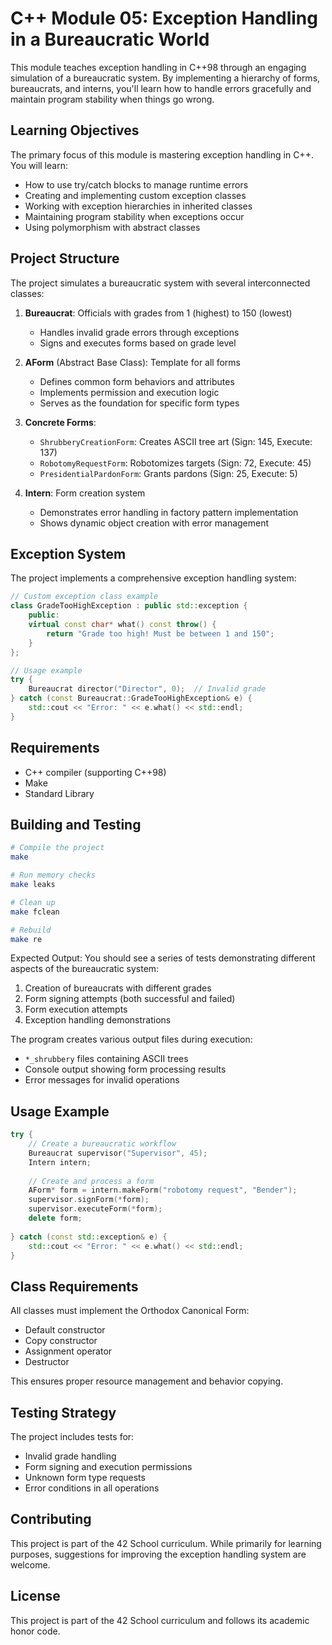 # C++ Module 05: Exception Handling in a Bureaucratic World

This module teaches exception handling in C++98 through an engaging simulation of a bureaucratic system. By implementing a hierarchy of forms, bureaucrats, and interns, you'll learn how to handle errors gracefully and maintain program stability when things go wrong.

## Learning Objectives

The primary focus of this module is mastering exception handling in C++. You will learn:
- How to use try/catch blocks to manage runtime errors
- Creating and implementing custom exception classes
- Working with exception hierarchies in inherited classes
- Maintaining program stability when exceptions occur
- Using polymorphism with abstract classes

## Project Structure

The project simulates a bureaucratic system with several interconnected classes:

1. **Bureaucrat**: Officials with grades from 1 (highest) to 150 (lowest)
   - Handles invalid grade errors through exceptions
   - Signs and executes forms based on grade level

2. **AForm** (Abstract Base Class): Template for all forms
   - Defines common form behaviors and attributes
   - Implements permission and execution logic
   - Serves as the foundation for specific form types

3. **Concrete Forms**:
   - `ShrubberyCreationForm`: Creates ASCII tree art (Sign: 145, Execute: 137)
   - `RobotomyRequestForm`: Robotomizes targets (Sign: 72, Execute: 45)
   - `PresidentialPardonForm`: Grants pardons (Sign: 25, Execute: 5)

4. **Intern**: Form creation system
   - Demonstrates error handling in factory pattern implementation
   - Shows dynamic object creation with error management

## Exception System

The project implements a comprehensive exception handling system:

```cpp
// Custom exception class example
class GradeTooHighException : public std::exception {
    public:
    virtual const char* what() const throw() {
        return "Grade too high! Must be between 1 and 150";
    }
};

// Usage example
try {
    Bureaucrat director("Director", 0);  // Invalid grade
} catch (const Bureaucrat::GradeTooHighException& e) {
    std::cout << "Error: " << e.what() << std::endl;
}
```

## Requirements

   - C++ compiler (supporting C++98)
   - Make
   - Standard Library

## Building and Testing

```bash
# Compile the project
make

# Run memory checks
make leaks

# Clean up
make fclean

# Rebuild
make re
```

Expected Output:
You should see a series of tests demonstrating different aspects of the bureaucratic system:
1. Creation of bureaucrats with different grades
2. Form signing attempts (both successful and failed)
3. Form execution attempts
4. Exception handling demonstrations

The program creates various output files during execution:
- `*_shrubbery` files containing ASCII trees
- Console output showing form processing results
- Error messages for invalid operations

## Usage Example

```cpp
try {
    // Create a bureaucratic workflow
    Bureaucrat supervisor("Supervisor", 45);
    Intern intern;
    
    // Create and process a form
    AForm* form = intern.makeForm("robotomy request", "Bender");
    supervisor.signForm(*form);
    supervisor.executeForm(*form);
    delete form;
    
} catch (const std::exception& e) {
    std::cout << "Error: " << e.what() << std::endl;
}
```

## Class Requirements

All classes must implement the Orthodox Canonical Form:
- Default constructor
- Copy constructor
- Assignment operator
- Destructor

This ensures proper resource management and behavior copying.

## Testing Strategy

The project includes tests for:
- Invalid grade handling
- Form signing and execution permissions
- Unknown form type requests
- Error conditions in all operations

## Contributing

This project is part of the 42 School curriculum. While primarily for learning purposes, suggestions for improving the exception handling system are welcome.

## License

This project is part of the 42 School curriculum and follows its academic honor code.